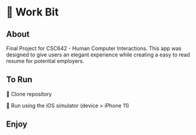 # :foggy: Work Bit

## About

Final Project for CSC642 - Human Computer Interactions. 
This app was designed to give users an elegant experience while creating a easy to read resume for potential employers.

## To Run

:iphone: Clone repository

:iphone: Run using the iOS simulator (device > iPhone 11)

## Enjoy

